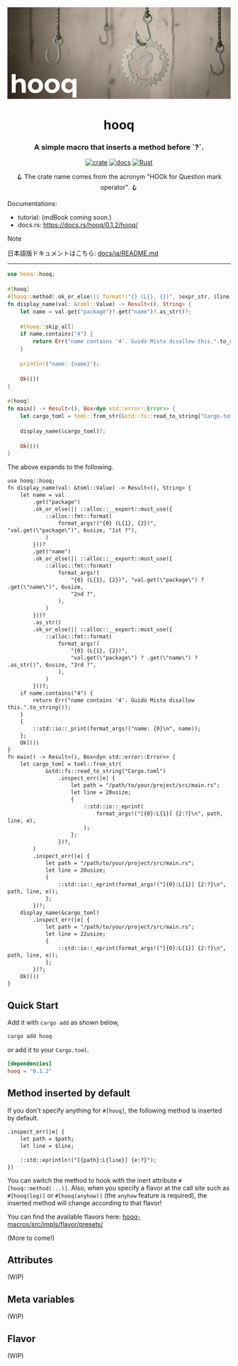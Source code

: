 <div align="center">
<a href="https://docs.rs/hooq/0.1.2/hooq/" target="_blank">
<img src="https://raw.githubusercontent.com/anotherhollow1125/hooq/refs/heads/main/assets/hooq_eye_catch3.png" />
</a>
<h1>hooq</h1>

<h3>A simple macro that inserts a method before `?`.</h3>

[![crate](https://img.shields.io/crates/v/hooq)](https://crates.io/crates/hooq)
[![docs](https://img.shields.io/docsrs/hooq/0.1.2)](https://docs.rs/hooq/0.1.2/hooq/)
[![Rust](https://github.com/anotherhollow1125/hooq/actions/workflows/rust.yml/badge.svg)](https://github.com/anotherhollow1125/hooq/actions/workflows/rust.yml)

🪝 The crate name comes from the acronym "HOOk for Question mark operator". 🪝

</div>

Documentations:
- tutorial: (mdBook coming soon.)
- docs.rs: https://docs.rs/hooq/0.1.2/hooq/

> [!NOTE]
> 日本語版ドキュメントはこちら: [docs/ja/README.md](https://github.com/anotherhollow1125/hooq/tree/main/docs/ja)

<hr />

```rust
use hooq::hooq;

#[hooq]
#[hooq::method(.ok_or_else(|| format!("{} (L{}, {})", $expr_str, $line, $nth)))]
fn display_name(val: &toml::Value) -> Result<(), String> {
    let name = val.get("package")?.get("name")?.as_str()?;

    #[hooq::skip_all]
    if name.contains("4") {
        return Err("name contains '4'. Guido Mista disallow this.".to_string());
    }

    println!("name: {name}");

    Ok(())
}

#[hooq]
fn main() -> Result<(), Box<dyn std::error::Error>> {
    let cargo_toml = toml::from_str(&std::fs::read_to_string("Cargo.toml")?)?;

    display_name(&cargo_toml)?;

    Ok(())
}
```

The above expands to the following.

```ignore
use hooq::hooq;
fn display_name(val: &toml::Value) -> Result<(), String> {
    let name = val
        .get("package")
        .ok_or_else(|| ::alloc::__export::must_use({
            ::alloc::fmt::format(
                format_args!("{0} (L{1}, {2})", "val.get(\"package\")", 6usize, "1st ?"),
            )
        }))?
        .get("name")
        .ok_or_else(|| ::alloc::__export::must_use({
            ::alloc::fmt::format(
                format_args!(
                    "{0} (L{1}, {2})", "val.get(\"package\") ? .get(\"name\")", 6usize,
                    "2nd ?",
                ),
            )
        }))?
        .as_str()
        .ok_or_else(|| ::alloc::__export::must_use({
            ::alloc::fmt::format(
                format_args!(
                    "{0} (L{1}, {2})",
                    "val.get(\"package\") ? .get(\"name\") ? .as_str()", 6usize, "3rd ?",
                ),
            )
        }))?;
    if name.contains("4") {
        return Err("name contains '4'. Guido Mista disallow this.".to_string());
    }
    {
        ::std::io::_print(format_args!("name: {0}\n", name));
    };
    Ok(())
}
fn main() -> Result<(), Box<dyn std::error::Error>> {
    let cargo_toml = toml::from_str(
            &std::fs::read_to_string("Cargo.toml")
                .inspect_err(|e| {
                    let path = "/path/to/your/project/src/main.rs";
                    let line = 20usize;
                    {
                        ::std::io::_eprint(
                            format_args!("[{0}:L{1}] {2:?}\n", path, line, e),
                        );
                    };
                })?,
        )
        .inspect_err(|e| {
            let path = "/path/to/your/project/src/main.rs";
            let line = 20usize;
            {
                ::std::io::_eprint(format_args!("[{0}:L{1}] {2:?}\n", path, line, e));
            };
        })?;
    display_name(&cargo_toml)
        .inspect_err(|e| {
            let path = "/path/to/your/project/src/main.rs";
            let line = 22usize;
            {
                ::std::io::_eprint(format_args!("[{0}:L{1}] {2:?}\n", path, line, e));
            };
        })?;
    Ok(())
}
```

## Quick Start

Add it with `cargo add` as shown below,

```bash
cargo add hooq
```

or add it to your `Cargo.toml`.

```toml
[dependencies]
hooq = "0.1.2"
```

## Method inserted by default

If you don't specify anything for `#[hooq]`, the following method is inserted by default.

```ignore
.inspect_err(|e| {
    let path = $path;
    let line = $line;

    ::std::eprintln!("[{path}:L{line}] {e:?}");
})
```

You can switch the method to hook with the inert attribute `#[hooq::method(...)]`. Also, when you specify a flavor at the call site such as `#[hooq(log)]` or `#[hooq(anyhow)]` (the `anyhow` feature is required), the inserted method will change according to that flavor!

You can find the available flavors here: [hooq-macros/src/impls/flavor/presets/](https://github.com/anotherhollow1125/hooq/tree/main/hooq-macros/src/impls/flavor/presets)

(More to come!)

## Attributes

(WIP)

## Meta variables

(WIP)

## Flavor

(WIP)
